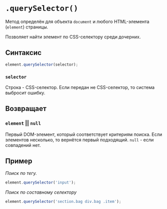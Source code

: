 # `.querySelector()`

Метод определён для объекта `document` и любого HTML-элемента (`element`) страницы.

Позволяет найти элемент по CSS-селектору среди дочерних.

## Синтаксис

```js
element.querySelector(selector);
```

### `selector`

Строка - CSS-селектор. Если передан не CSS-селектор, то система выбросит ошибку.

## Возвращает

### `element` || `null`

Первый DOM-элемент, который соответствует критериям поиска. Если элементов несколько, то вернётся первый подходящий. `null` - если совпадений нет.

## Пример

_Поиск по тегу._

```js
element.querySelector('input');
```

_Поиск по составному селектору_

```js
element.querySelector('section.bag div.bag .item');
```
